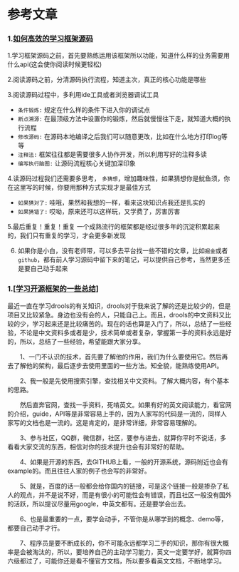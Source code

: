 # 参考文章

### 1.[如何高效的学习框架源码](https://juejin.cn/post/7034549553382555684)

1.学习框架源码之前，首先要熟练运用该框架所以功能，知道什么样的业务需要用什么api(这会使你阅读时候更轻松)

2.阅读源码之前，分清源码执行流程，知道主次，真正的核心功能是哪些

3.阅读源码过程中，多利用ide工具或者浏览器调试工具

- `条件锻炼:` 规定在什么样的条件下进入你的调试点
- `断点溯源:` 在最顶级方法中设置你的锻炼，然后就慢慢往下走，就知道大概的执行流程
- `修改源码:` 在源码本地编译之后我们可以随意更改，比如在什么地方打印log等等
- `注释法:` 框架往往都是需要很多人协作开发，所以利用写好的注释多读
- `编写执行脑图:` 让源码流程核心关键加深印象

4.读源码过程我们还需要多思考， `多猜想`，增加趣味性，如果猜想你是鱿鱼须，你在这里写的时候，你要用那种方式实现才是最佳方式

- `如果猜对了:` 哇哦，果然和我想的一样，看来这块知识点我还是扎实的
- `如果猜错了:` 哎呦，原来还可以这样玩，又学费了，厉害厉害

5.最后重复！重复！重复 一个成熟流行的框架都是经过很多年的沉淀积累起来的，我们只有重复的学习，才会更多新发现

6. 如果你是小白，没有老师带，可以多去平台找一些不错的文章，比如`掘金`或者`github`，都有前人学习源码中留下来的笔记，可以提供自己参考，当然更多还是要自己动手起来

### 1.[[学习开源框架的一些总结](https://www.cnblogs.com/yidiandhappy/p/8318354.html)]

最近一直在学习drools的有关知识，drools对于我来说了解的还是比较少的，但是项目又比较紧急。身边也没有会的人，只能自己上。而且，drools的中文资料又比较的少，学习起来还是比较痛苦的。现在的话也算是入门了，所以，总结了一些经验，不论是中文资料多或者是少，技术简单或者复杂，掌握第一手的资料永远是好的，所以，总结了一些经验，希望能跟大家分享。

　　1、一门不认识的技术，首先要了解他的作用，我们为什么要使用它。然后再去了解他的架构，最后逐步去使用里面的一些方法。知全貌，能熟练使用API。

　　2、我一般是先使用搜索引擎，查找相关中文资料。了解大概内容，有个基本的思路。

　　然后直奔官网，查找一手资料，死啃英文。如果有好的英文阅读能力，看官网的介绍，guide，API等是非常容易上手的，因为人家写的代码是一流的，同样人家写的文档也是一流的。这是肯定的，是非常详细，非常容易理解的。

　　3、参与社区，QQ群，微信群，社区，要参与进去，就算你平时不说话，多看看大家交流的东西，相信对你的技术提升也会有非常好的帮助。

　　4、如果是开源的东西，去GITHUB上看，一般的开源系统，源码附近也会有example的。而且往往人家的例子也会写的非常好。

　　5、就是，百度的话一般都会给你国内的链接，可是这个链接一般是掺杂了私人的观点，并不是说不好，而是有很小的可能性会有错误，而且社区一般没有国外的活跃，所以提议尽量用google，中英文都有。还是要学会出去。

　　6、也是最重要的一点，要学会动手，不管你是从哪学到的概念、demo等，都要自己动手才行。

　　7、程序员是要不断成长的，你不可能永远都学习二手的知识，那你有很大概率是会被淘汰的，所以，要培养自己的主动学习能力，英文一定要学好，就算你四六级都过了，可能你还是看不懂官方文档，所以要多看英文文档，不断地学习。